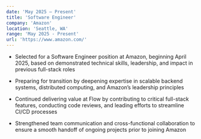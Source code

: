 ```yaml
---
date: 'May 2025 – Present'
title: 'Software Engineer'
company: 'Amazon'
location: 'Seattle, WA'
range: 'May 2025 - Present'
url: 'https://www.amazon.com/'
---
```


- Selected for a Software Engineer position at Amazon, beginning April 2025, based on demonstrated technical skills, leadership, and impact in previous full-stack roles

- Preparing for transition by deepening expertise in scalable backend systems, distributed computing, and Amazon’s leadership principles

- Continued delivering value at Flow by contributing to critical full-stack features, conducting code reviews, and leading efforts to streamline CI/CD processes

- Strengthened team communication and cross-functional collaboration to ensure a smooth handoff of ongoing projects prior to joining Amazon
